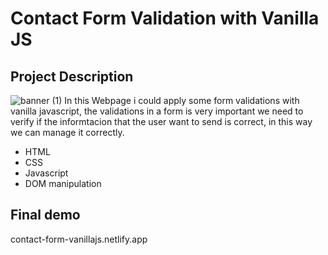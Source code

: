 # Contact Form Validation with Vanilla JS
## Project Description
![banner (1)](https://user-images.githubusercontent.com/70981350/184421134-1cef7ab7-6e42-4d17-9b8a-6b51d1df4ba9.png) 
In this Webpage i could apply some form validations with vanilla javascript, the validations in a form is very important we need to verify if the informtacion
that the user want to send is correct, in this way we can manage it correctly. 
- HTML
- CSS
- Javascript
- DOM manipulation
## Final demo 
contact-form-vanillajs.netlify.app

